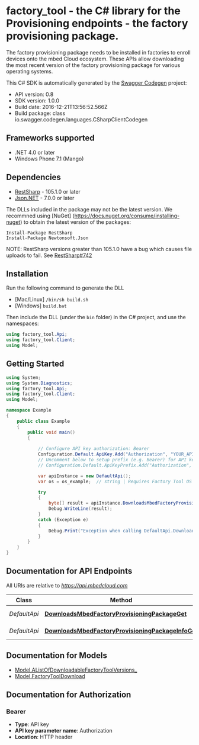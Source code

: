 # factory_tool - the C# library for the Provisioning endpoints - the factory provisioning package.

The factory provisioning package needs to be installed in factories to enroll devices onto the mbed Cloud ecosystem.  These APIs allow downloading the most recent version of the factory provisioning package for various operating systems. 

This C# SDK is automatically generated by the [Swagger Codegen](https://github.com/swagger-api/swagger-codegen) project:

- API version: 0.8
- SDK version: 1.0.0
- Build date: 2016-12-21T13:56:52.566Z
- Build package: class io.swagger.codegen.languages.CSharpClientCodegen

## Frameworks supported
- .NET 4.0 or later
- Windows Phone 7.1 (Mango)

## Dependencies
- [RestSharp](https://www.nuget.org/packages/RestSharp) - 105.1.0 or later
- [Json.NET](https://www.nuget.org/packages/Newtonsoft.Json/) - 7.0.0 or later

The DLLs included in the package may not be the latest version. We recommned using [NuGet] (https://docs.nuget.org/consume/installing-nuget) to obtain the latest version of the packages:
```
Install-Package RestSharp
Install-Package Newtonsoft.Json
```

NOTE: RestSharp versions greater than 105.1.0 have a bug which causes file uploads to fail. See [RestSharp#742](https://github.com/restsharp/RestSharp/issues/742)

## Installation
Run the following command to generate the DLL
- [Mac/Linux] `/bin/sh build.sh`
- [Windows] `build.bat`

Then include the DLL (under the `bin` folder) in the C# project, and use the namespaces:
```csharp
using factory_tool.Api;
using factory_tool.Client;
using Model;
```

## Getting Started

```csharp
using System;
using System.Diagnostics;
using factory_tool.Api;
using factory_tool.Client;
using Model;

namespace Example
{
    public class Example
    {
        public void main()
        {
            
            // Configure API key authorization: Bearer
            Configuration.Default.ApiKey.Add("Authorization", "YOUR_API_KEY");
            // Uncomment below to setup prefix (e.g. Bearer) for API key, if needed
            // Configuration.Default.ApiKeyPrefix.Add("Authorization", "Bearer");

            var apiInstance = new DefaultApi();
            var os = os_example;  // string | Requires Factory Tool OS name (Windows or Linux).

            try
            {
                byte[] result = apiInstance.DownloadsMbedFactoryProvisioningPackageGet(os);
                Debug.WriteLine(result);
            }
            catch (Exception e)
            {
                Debug.Print("Exception when calling DefaultApi.DownloadsMbedFactoryProvisioningPackageGet: " + e.Message );
            }
        }
    }
}
```

<a name="documentation-for-api-endpoints"></a>
## Documentation for API Endpoints

All URIs are relative to *https://api.mbedcloud.com*

Class | Method | HTTP request | Description
------------ | ------------- | ------------- | -------------
*DefaultApi* | [**DownloadsMbedFactoryProvisioningPackageGet**](docs/DefaultApi.md#downloadsmbedfactoryprovisioningpackageget) | **GET** /downloads/mbed_factory_provisioning_package | 
*DefaultApi* | [**DownloadsMbedFactoryProvisioningPackageInfoGet**](docs/DefaultApi.md#downloadsmbedfactoryprovisioningpackageinfoget) | **GET** /downloads/mbed_factory_provisioning_package/info | 


<a name="documentation-for-models"></a>
## Documentation for Models

 - [Model.AListOfDownloadableFactoryToolVersions_](docs/AListOfDownloadableFactoryToolVersions_.md)
 - [Model.FactoryToolDownload](docs/FactoryToolDownload.md)


## Documentation for Authorization

### Bearer

- **Type**: API key
- **API key parameter name**: Authorization
- **Location**: HTTP header

